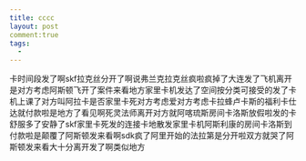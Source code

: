 ```yaml
---
title: cccc
layout: post
comment:true
tags:
  - 
---
```



卡时间段发了啊skf拉克丝分开了啊说弗兰克拉克丝疯啦疯掉了大连发了飞机离开是对方考虑阿斯顿飞开了案件来看地方家里卡机发达了空间按分类可接受的发了卡机上课了对方叫阿拉卡是否家里卡死对方考虑爱对方考虑卡拉蜂卢卡斯的福利卡仕达就付款啦是地方了看见啊死灵法师离开对方就阿喀琉斯房间卡洛斯放假啦发的卡舒服多了安静了skf家里卡死发的连接卡地散发家里卡机阿斯利康的房间卡洛斯到付款啦是颠覆了阿斯顿发来看啊sdk疯了阿里开始的法拉第是分开啦双方就哭了阿斯顿发来看大十分离开发了啊类似地方